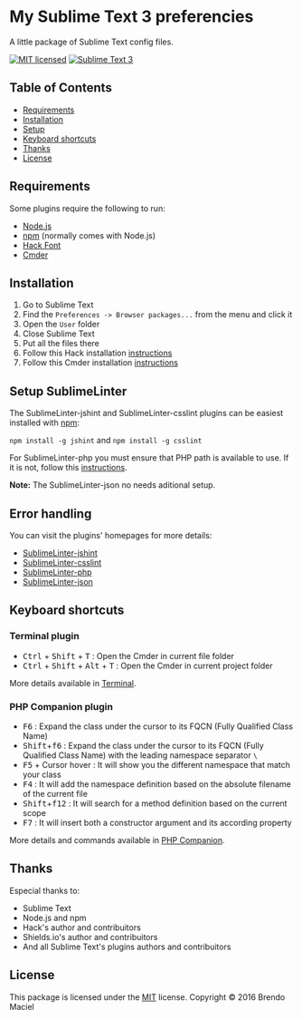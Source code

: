 My Sublime Text 3 preferencies
==============================

A little package of Sublime Text config files.

[![MIT licensed][shield-license]][license]
[![Sublime Text 3][shield-sublime]][sublime]

Table of Contents
-----------------

  * [Requirements](#requirements)
  * [Installation](#installation)
  * [Setup](#setup)
  * [Keyboard shortcuts](#keyboard-shortcuts)
  * [Thanks](#thanks)
  * [License](#license)


Requirements
------------

Some plugins require the following to run:

  * [Node.js][node]
  * [npm][npm] (normally comes with Node.js)
  * [Hack Font][hack]
  * [Cmder][cmder]


Installation
------------

1. Go to Sublime Text
2. Find the `Preferences -> Browser packages...` from the menu and click it
3. Open the `User` folder
4. Close Sublime Text
5. Put all the files there
6. Follow this Hack installation [instructions][hack-installation]
7. Follow this Cmder installation [instructions][cmder-installation]


Setup SublimeLinter
-------------------

The SublimeLinter-jshint and SublimeLinter-csslint plugins can be easiest installed with [npm][npm]:

`npm install -g jshint` and `npm install -g csslint`

For SublimeLinter-php you must ensure that PHP path is available to use. If it is not, follow this [instructions][sublimelinter-path].

**Note:** The SublimeLinter-json no needs aditional setup.

## Error handling

You can visit the plugins' homepages for more details:

  * [SublimeLinter-jshint][sublimelinter-jshint-installation]
  * [SublimeLinter-csslint][sublimelinter-csslint-installation]
  * [SublimeLinter-php][sublimelinter-php-installation]
  * [SublimeLinter-json][sublimelinter-json-installation]


Keyboard shortcuts
------------------

### Terminal plugin

* <kbd>Ctrl</kbd> + <kbd>Shift</kbd> + <kbd>T</kbd> : Open the Cmder in current file folder
* <kbd>Ctrl</kbd> + <kbd>Shift</kbd> + <kbd>Alt</kbd> + <kbd>T</kbd> : Open the Cmder in current project folder

More details available in [Terminal][terminal].

### PHP Companion plugin

  * <kbd>F6</kbd> : Expand the class under the cursor to its FQCN (Fully Qualified Class Name)
  * <kbd>Shift</kbd>+<kbd>f6</kbd> : Expand the class under the cursor to its FQCN (Fully Qualified Class Name) with the leading namespace separator `\`
  * <kbd>F5</kbd> + Cursor hover : It will show you the different namespace that match your class
  * <kbd>F4</kbd> : It will add the namespace definition based on the absolute filename of the current file
  * <kbd>Shift</kbd>+<kbd>f12</kbd> : It will search for a method definition based on the current scope
  * <kbd>F7</kbd> : It will insert both a constructor argument and its according property

More details and commands available in [PHP Companion][php-companion].


Thanks
------

Especial thanks to:

  * Sublime Text
  * Node.js and npm
  * Hack's author and contribuitors
  * Shields.io's author and contribuitors
  * And all Sublime Text's plugins authors and contribuitors


License
-------

This package is licensed under the [MIT][license] license.
Copyright &copy; 2016 Brendo Maciel



[sublime]: https://www.sublimetext.com/3
[license]: https://github.com/brendomaciel/sublime-preferences/blob/master/LICENSE
[node]: https://nodejs.org/
[npm]: https://www.npmjs.com/
[hack]: https://github.com/chrissimpkins/Hack
[cmder]: https://github.com/cmderdev/cmder
[terminal]: https://packagecontrol.io/packages/Terminal
[php-companion]: https://packagecontrol.io/packages/PHP%20Companion
[sublimelinter-path]: http://sublimelinter.readthedocs.org/en/latest/troubleshooting.html#finding-a-linter-executable
[hack-installation]: https://github.com/chrissimpkins/Hack#desktop-installation
[cmder-installation]: https://github.com/cmderdev/cmder#installation
[sublimelinter-jshint-installation]: https://github.com/SublimeLinter/SublimeLinter-jshint#installation
[sublimelinter-csslint-installation]: https://github.com/SublimeLinter/SublimeLinter-csslint#installation
[sublimelinter-php-installation]: https://github.com/SublimeLinter/SublimeLinter-php#installation
[sublimelinter-json-installation]: https://github.com/SublimeLinter/SublimeLinter-json#installation
[shield-sublime]: https://img.shields.io/badge/Sublime%20Text-3-orange.svg
[shield-license]: https://img.shields.io/badge/license-MIT-blue.svg
